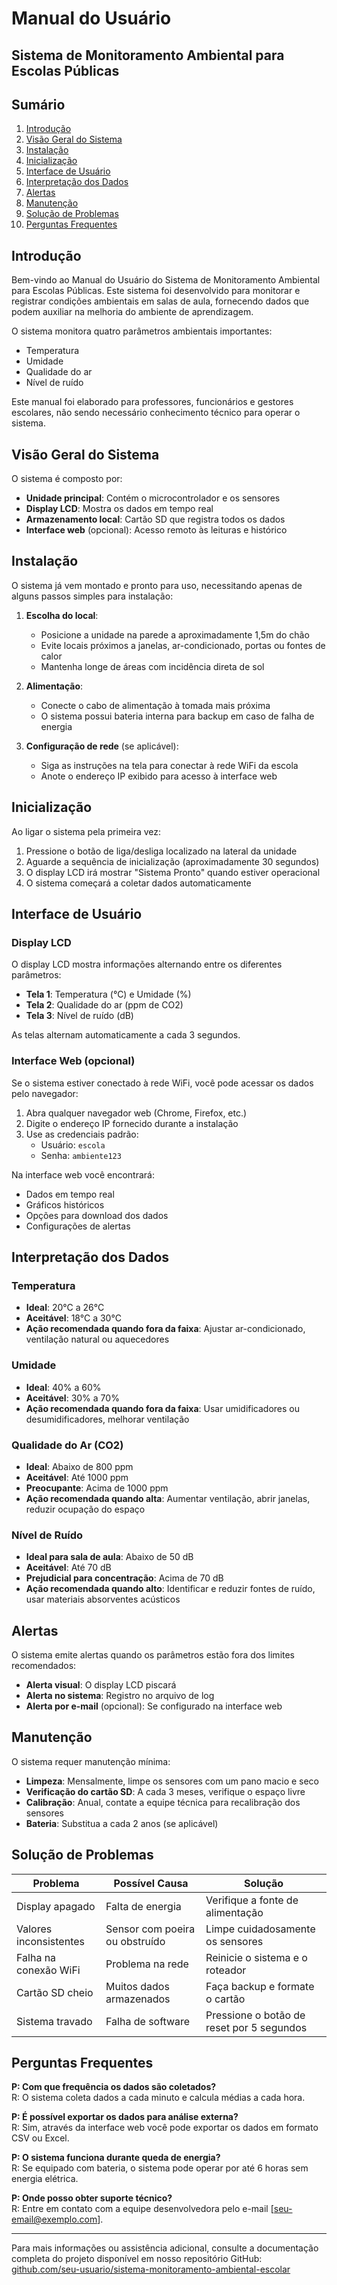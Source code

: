 # Manual do Usuário

## Sistema de Monitoramento Ambiental para Escolas Públicas

## Sumário

1. [Introdução](#introdução)
2. [Visão Geral do Sistema](#visão-geral-do-sistema)
3. [Instalação](#instalação)
4. [Inicialização](#inicialização)
5. [Interface de Usuário](#interface-de-usuário)
6. [Interpretação dos Dados](#interpretação-dos-dados)
7. [Alertas](#alertas)
8. [Manutenção](#manutenção)
9. [Solução de Problemas](#solução-de-problemas)
10. [Perguntas Frequentes](#perguntas-frequentes)

## Introdução

Bem-vindo ao Manual do Usuário do Sistema de Monitoramento Ambiental para Escolas Públicas. Este sistema foi desenvolvido para monitorar e registrar condições ambientais em salas de aula, fornecendo dados que podem auxiliar na melhoria do ambiente de aprendizagem.

O sistema monitora quatro parâmetros ambientais importantes:

-   Temperatura
-   Umidade
-   Qualidade do ar
-   Nível de ruído

Este manual foi elaborado para professores, funcionários e gestores escolares, não sendo necessário conhecimento técnico para operar o sistema.

## Visão Geral do Sistema

O sistema é composto por:

-   **Unidade principal**: Contém o microcontrolador e os sensores
-   **Display LCD**: Mostra os dados em tempo real
-   **Armazenamento local**: Cartão SD que registra todos os dados
-   **Interface web** (opcional): Acesso remoto às leituras e histórico

## Instalação

O sistema já vem montado e pronto para uso, necessitando apenas de alguns passos simples para instalação:

1. **Escolha do local**:

    - Posicione a unidade na parede a aproximadamente 1,5m do chão
    - Evite locais próximos a janelas, ar-condicionado, portas ou fontes de calor
    - Mantenha longe de áreas com incidência direta de sol

2. **Alimentação**:

    - Conecte o cabo de alimentação à tomada mais próxima
    - O sistema possui bateria interna para backup em caso de falha de energia

3. **Configuração de rede** (se aplicável):
    - Siga as instruções na tela para conectar à rede WiFi da escola
    - Anote o endereço IP exibido para acesso à interface web

## Inicialização

Ao ligar o sistema pela primeira vez:

1. Pressione o botão de liga/desliga localizado na lateral da unidade
2. Aguarde a sequência de inicialização (aproximadamente 30 segundos)
3. O display LCD irá mostrar "Sistema Pronto" quando estiver operacional
4. O sistema começará a coletar dados automaticamente

## Interface de Usuário

### Display LCD

O display LCD mostra informações alternando entre os diferentes parâmetros:

-   **Tela 1**: Temperatura (°C) e Umidade (%)
-   **Tela 2**: Qualidade do ar (ppm de CO2)
-   **Tela 3**: Nível de ruído (dB)

As telas alternam automaticamente a cada 3 segundos.

### Interface Web (opcional)

Se o sistema estiver conectado à rede WiFi, você pode acessar os dados pelo navegador:

1. Abra qualquer navegador web (Chrome, Firefox, etc.)
2. Digite o endereço IP fornecido durante a instalação
3. Use as credenciais padrão:
    - Usuário: `escola`
    - Senha: `ambiente123`

Na interface web você encontrará:

-   Dados em tempo real
-   Gráficos históricos
-   Opções para download dos dados
-   Configurações de alertas

## Interpretação dos Dados

### Temperatura

-   **Ideal**: 20°C a 26°C
-   **Aceitável**: 18°C a 30°C
-   **Ação recomendada quando fora da faixa**: Ajustar ar-condicionado, ventilação natural ou aquecedores

### Umidade

-   **Ideal**: 40% a 60%
-   **Aceitável**: 30% a 70%
-   **Ação recomendada quando fora da faixa**: Usar umidificadores ou desumidificadores, melhorar ventilação

### Qualidade do Ar (CO2)

-   **Ideal**: Abaixo de 800 ppm
-   **Aceitável**: Até 1000 ppm
-   **Preocupante**: Acima de 1000 ppm
-   **Ação recomendada quando alta**: Aumentar ventilação, abrir janelas, reduzir ocupação do espaço

### Nível de Ruído

-   **Ideal para sala de aula**: Abaixo de 50 dB
-   **Aceitável**: Até 70 dB
-   **Prejudicial para concentração**: Acima de 70 dB
-   **Ação recomendada quando alto**: Identificar e reduzir fontes de ruído, usar materiais absorventes acústicos

## Alertas

O sistema emite alertas quando os parâmetros estão fora dos limites recomendados:

-   **Alerta visual**: O display LCD piscará
-   **Alerta no sistema**: Registro no arquivo de log
-   **Alerta por e-mail** (opcional): Se configurado na interface web

## Manutenção

O sistema requer manutenção mínima:

-   **Limpeza**: Mensalmente, limpe os sensores com um pano macio e seco
-   **Verificação do cartão SD**: A cada 3 meses, verifique o espaço livre
-   **Calibração**: Anual, contate a equipe técnica para recalibração dos sensores
-   **Bateria**: Substitua a cada 2 anos (se aplicável)

## Solução de Problemas

| Problema               | Possível Causa                 | Solução                                   |
| ---------------------- | ------------------------------ | ----------------------------------------- |
| Display apagado        | Falta de energia               | Verifique a fonte de alimentação          |
| Valores inconsistentes | Sensor com poeira ou obstruído | Limpe cuidadosamente os sensores          |
| Falha na conexão WiFi  | Problema na rede               | Reinicie o sistema e o roteador           |
| Cartão SD cheio        | Muitos dados armazenados       | Faça backup e formate o cartão            |
| Sistema travado        | Falha de software              | Pressione o botão de reset por 5 segundos |

## Perguntas Frequentes

**P: Com que frequência os dados são coletados?**  
R: O sistema coleta dados a cada minuto e calcula médias a cada hora.

**P: É possível exportar os dados para análise externa?**  
R: Sim, através da interface web você pode exportar os dados em formato CSV ou Excel.

**P: O sistema funciona durante queda de energia?**  
R: Se equipado com bateria, o sistema pode operar por até 6 horas sem energia elétrica.

**P: Onde posso obter suporte técnico?**  
R: Entre em contato com a equipe desenvolvedora pelo e-mail [seu-email@exemplo.com].

---

Para mais informações ou assistência adicional, consulte a documentação completa do projeto disponível em nosso repositório GitHub: [github.com/seu-usuario/sistema-monitoramento-ambiental-escolar](https://github.com/seu-usuario/sistema-monitoramento-ambiental-escolar)
